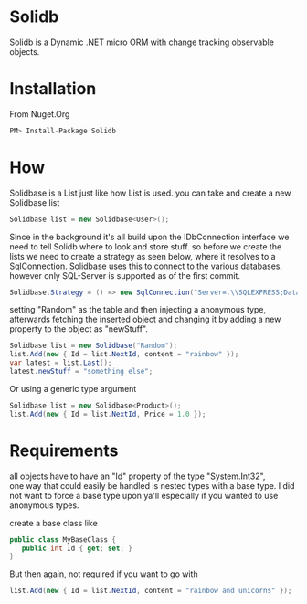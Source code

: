 # Solidb
Solidb is a Dynamic .NET micro ORM with change tracking observable objects.

# Installation

From Nuget.Org

```cs
PM> Install-Package Solidb
```

# How

Solidbase is a List just like how List<object> is used. you can take and create a new Solidbase list
  
```cs
Solidbase list = new Solidbase<User>();
```

Since in the background it's all build upon the IDbConnection interface we need to tell Solidb where to look and store stuff.
so before we create the lists we need to create a strategy as seen below, where it resolves to a SqlConnection. Solidbase uses this to connect to the various databases, however only SQL-Server is supported as of the first commit.

```cs
Solidbase.Strategy = () => new SqlConnection("Server=.\\SQLEXPRESS;Database=NewSolidb;Trusted_Connection=True;");
```

setting "Random" as the table and then injecting a anonymous type, afterwards fetching the inserted object and changing it
by adding a new property to the object as "newStuff".

```cs
Solidbase list = new Solidbase("Random");
list.Add(new { Id = list.NextId, content = "rainbow" });
var latest = list.Last();
latest.newStuff = "something else";
```

Or using a generic type argument

```cs
Solidbase list = new Solidbase<Product>();
list.Add(new { Id = list.NextId, Price = 1.0 });
```

# Requirements

all objects have to have an "Id" property of the type "System.Int32",   
one way that could easily be handled is nested types with a base type. I did not want to force a base type upon ya'll
especially if you wanted to use anonymous types.

create a base class like

```cs
public class MyBaseClass {
   public int Id { get; set; }
}
```

But then again, not required if you want to go with

```cs
list.Add(new { Id = list.NextId, content = "rainbow and unicorns" });
```
